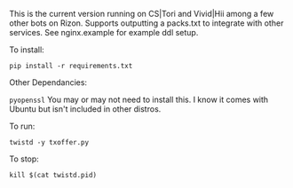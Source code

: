 This is the current version running on CS|Tori and Vivid|Hii among a few other bots on Rizon.
Supports outputting a packs.txt to integrate with other services.
See nginx.example for example ddl setup.

To install:

`pip install -r requirements.txt`

Other Dependancies:

`pyopenssl`
You may or may not need to install this. I know it comes with Ubuntu but isn't included in other distros.

To run:

`twistd -y txoffer.py`

To stop:

`kill $(cat twistd.pid)`
